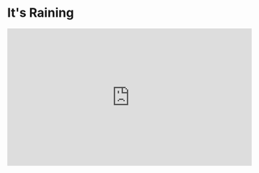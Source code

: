 <h1>It's Raining</h1>

<iframe width="560" height="315" src="https://www.youtube.com/embed/lvo2AsdzHKc" frameborder="0" allow="accelerometer; autoplay; encrypted-media; gyroscope; picture-in-picture" allowfullscreen></iframe>
